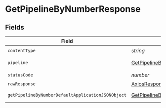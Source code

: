 # GetPipelineByNumberResponse


## Fields

| Field                                                                                                             | Type                                                                                                              | Required                                                                                                          | Description                                                                                                       |
| ----------------------------------------------------------------------------------------------------------------- | ----------------------------------------------------------------------------------------------------------------- | ----------------------------------------------------------------------------------------------------------------- | ----------------------------------------------------------------------------------------------------------------- |
| `contentType`                                                                                                     | *string*                                                                                                          | :heavy_check_mark:                                                                                                | N/A                                                                                                               |
| `pipeline`                                                                                                        | [GetPipelineByNumberPipeline](../../models/operations/getpipelinebynumberpipeline.md)                             | :heavy_minus_sign:                                                                                                | A pipeline object.                                                                                                |
| `statusCode`                                                                                                      | *number*                                                                                                          | :heavy_check_mark:                                                                                                | N/A                                                                                                               |
| `rawResponse`                                                                                                     | [AxiosResponse](https://axios-http.com/docs/res_schema)                                                           | :heavy_minus_sign:                                                                                                | N/A                                                                                                               |
| `getPipelineByNumberDefaultApplicationJSONObject`                                                                 | [GetPipelineByNumberDefaultApplicationJSON](../../models/operations/getpipelinebynumberdefaultapplicationjson.md) | :heavy_minus_sign:                                                                                                | Error response.                                                                                                   |